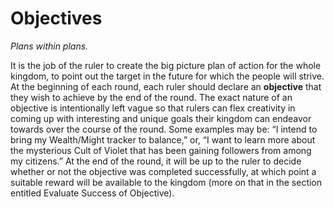 # Objectives

*Plans within plans.*

It is the job of the ruler to create the big picture plan of action for the whole kingdom, to point out the target in the future for which the people will strive. At the beginning of each round, each ruler should declare an **objective** that they wish to achieve by the end of the round. The exact nature of an objective is intentionally left vague so that rulers can flex creativity in coming up with interesting and unique goals their kingdom can endeavor towards over the course of the round. Some examples may be: “I intend to bring my Wealth/Might tracker to balance,” or, “I want to learn more about the mysterious Cult of Violet that has been gaining followers from among my citizens.” At the end of the round, it will be up to the ruler to decide whether or not the objective was completed successfully, at which point a suitable reward will be available to the kingdom (more on that in the section entitled Evaluate Success of Objective).

